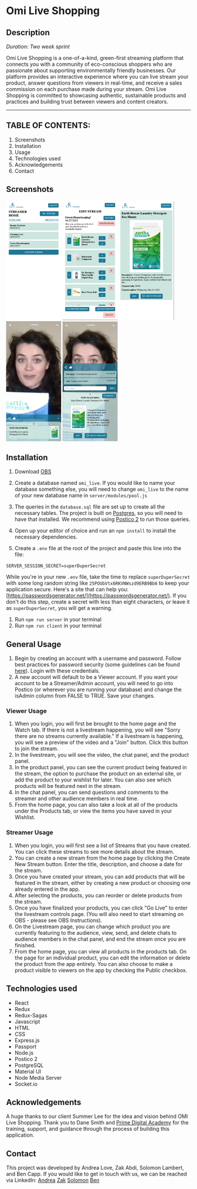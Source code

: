 # Omi Live Shopping

## Description

_Duration: Two week sprint_

Omi Live Shopping is a one-of-a-kind, green-first streaming platform that connects you with a community of eco-conscious shoppers who are passionate about supporting environmentally friendly businesses. Our platform provides an interactive experience where you can live stream your product, answer questions from viewers in real-time, and receive a sales commission on each purchase made during your stream. Omi Live Shopping is committed to showcasing authentic, sustainable products and practices and building trust between viewers and content creators.

---

## **TABLE OF CONTENTS:**

1. Screenshots
1. Installation
1. Usage
1. Technologies used
1. Acknowledgements
1. Contact

## Screenshots

<div style={{display: 'flex'}}></div>
<img src="public/assets/images/screenshot1.png" width="150">
<img src="public/assets/images/screenshot2.png" width="150">
<img src="public/assets/images/screenshot3.png" width="150">
<img src="public/assets/images/screenshot4.png" width="150">
<img src="public/assets/images/screenshot5.png" width="150">

## Installation

1. Download [OBS](https://obsproject.com/)

1. Create a database named `omi_live`. If you would like to name your database something else, you will need to change `omi_live` to the name of your new database name in `server/modules/pool.js`
1. The queries in the `database.sql` file are set up to create all the necessary tables. The project is built on [Postgres](https://www.postgresql.org/download/), so you will need to have that installed. We recommend using [Postico 2](https://eggerapps.at/postico2/) to run those queries.
1. Open up your editor of choice and run an `npm install` to install the necessary dependencies.
1. Create a `.env` file at the root of the project and paste this line into the file:

```
SERVER_SESSION_SECRET=superDuperSecret
```

While you're in your new `.env` file, take the time to replace `superDuperSecret` with some long random string like `25POUbVtx6RKVNWszd9ERB9Bb6` to keep your application secure. Here's a site that can help you: [https://passwordsgenerator.net/](https://passwordsgenerator.net/). If you don't do this step, create a secret with less than eight characters, or leave it as `superDuperSecret`, you will get a warning.

1. Run `npm run server` in your terminal
1. Run `npm run client` in your terminal

## General Usage

1. Begin by creating an account with a username and password. Follow best practices for password security (some guidelines can be found [here](https://www.liquidweb.com/blog/password-security-best-practices/)). Login with these credentials.
1. A new account will default to be a Viewer account. If you want your account to be a Streamer/Admin account, you will need to go into Postico (or wherever you are running your database) and change the isAdmin column from FALSE to TRUE. Save your changes.

### Viewer Usage

1. When you login, you will first be brought to the home page and the Watch tab. If there is not a livestream happening, you will see "Sorry there are no streams currently available." If a livestream is happening, you will see a preview of the video and a "Join" button. Click this button to join the stream.
1. In the livestream, you will see the video, the chat panel, and the product panel.
1. In the product panel, you can see the current product being featured in the stream, the option to purchase the product on an external site, or add the product to your wishlist for later. You can also see which products will be featured next in the stream.
1. In the chat panel, you can send questions and comments to the streamer and other audience members in real time.
1. From the home page, you can also take a look at all of the products under the Products tab, or view the items you have saved in your Wishlist.

### Streamer Usage

1. When you login, you will first see a list of Streams that you have created. You can click these streams to see more details about the stream.
1. You can create a new stream from the home page by clicking the Create New Stream button. Enter the title, description, and choose a date for the stream.
1. Once you have created your stream, you can add products that will be featured in the stream, either by creating a new product or choosing one already entered in the app.
1. After selecting the products, you can reorder or delete products from the stream.
1. Once you have finalized your products, you can click "Go Live" to enter the livestream controls page. (You will also need to start streaming on OBS - please see OBS Instructions).
1. On the Livestream page, you can change which product you are currently featuring to the audience, view, send, and delete chats to audience members in the chat panel, and end the stream once you are finished.
1. From the home page, you can view all products in the products tab. On the page for an individual product, you can edit the information or delete the product from the app entirely. You can also choose to make a product visible to viewers on the app by checking the Public checkbox.

## Technologies used

- React
- Redux
- Redux-Sagas
- Javascript
- HTML
- CSS
- Express.js
- Passport
- Node.js
- Postico 2
- PostgreSQL
- Material UI
- Node Media Server
- Socket.io

## Acknowledgements

A huge thanks to our client Summer Lee for the idea and vision behind OMI Live Shopping. Thank you to Dane Smith and [Prime Digital Academy](www.primeacademy.io) for the training, support, and guidance through the process of building this application.

## Contact

This project was developed by Andrea Love, Zak Abdi, Solomon Lambert, and Ben Capp. If you would like to get in touch with us, we can be reached via LinkedIn:
[Andrea](https://www.linkedin.com/in/andrearlove/)
[Zak](https://www.linkedin.com/in/zakariye/)
[Solomon](https://www.linkedin.com/in/sollambert/)
[Ben](https://www.linkedin.com/in/bencapp/)

